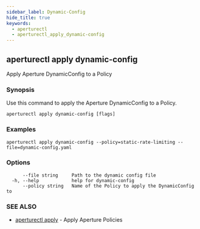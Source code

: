 ```yaml
---
sidebar_label: Dynamic-Config
hide_title: true
keywords:
  - aperturectl
  - aperturectl_apply_dynamic-config
---
```


## aperturectl apply dynamic-config

Apply Aperture DynamicConfig to a Policy

### Synopsis

Use this command to apply the Aperture DynamicConfig to a Policy.

```
aperturectl apply dynamic-config [flags]
```

### Examples

```
aperturectl apply dynamic-config --policy=static-rate-limiting --file=dynamic-config.yaml
```

### Options

```
      --file string     Path to the dynamic config file
  -h, --help            help for dynamic-config
      --policy string   Name of the Policy to apply the DynamicConfig to
```

### SEE ALSO

- [aperturectl apply](/reference/aperturectl/apply/apply.md) - Apply Aperture
  Policies
